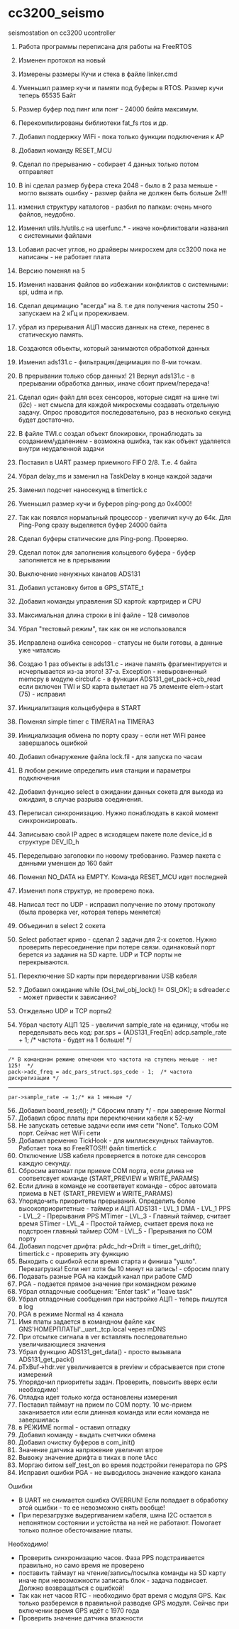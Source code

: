 # cc3200_seismo
seismostation on cc3200 ucontroller
1. Работа программы переписана для работы на FreeRTOS
2. Изменен протокол на новый
3. Измерены размеры Кучи и стека в файле linker.cmd
4. Уменьшил размер кучи и памяти под буферы в RTOS. Размер кучи теперь 65535 Байт
5. Размер буфер под пинг или понг - 24000 байта максимум.
6. Перекомпилированы библиотеки fat_fs rtos и др.
7. Добавил поддержку WiFi - пока только функции подключения к AP
8. Добавил команду RESET_MCU
9. Сделал по прерыванию - собирает 4 данных только потом отправляет
10. В ini сделал размер буфера стека 2048 - было в 2 раза меньше - могло вызвать ошибку - размер файла не должен быть больше 2к!!!
11. изменил структуру каталогов - разбил по папкам: очень много файлов, неудобно.  
12. Изменил utils.h/utils.c на userfunc.* - иначе конфликтовали названия с системными файлами   
13. Lобавил расчет углов, но драйверы микросхем для сс3200 пока не написаны - не работает плата
14. Версию поменял на 5
15. Изменил названия файлов во избежании конфликтов с системными: spi, udma и пр.
16. Сделал децимацию "всегда" на 8. т.е для получения частоты 250 - запускаем на 2 кГц и прореживаем.
17. убрал из прерывания АЦП массив данных на стеке, перенес в статическую память.
18. Создаются объекты, который занимаются обработкой данных
19. Изменил ads131.c - фильтрация/децимация по 8-ми точкам.
20. В прерывании только сбор данных! 
21  Вернул ads131.c - в прерывании обработка данных, иначе сбоит прием/передача!
22. Сделал один файл для всех сенсоров, которые сидят на шине twi (i2c) - нет смысла для каждой микросхемы
    создавать отдельную задачу. Опрос проводится последовательно, раз в несколько секунд будет достаточно.
23. В файле TWI.c создал объект блокировки, пронаблюдать за созданием/удалением - возможна ошибка, 
    так как объект удаляется внутри неудаленной задачи
24. Поставил в UART размер приемного FIFO 2/8. Т.е. 4 байта
25. Убрал delay_ms и заменил на TaskDelay в конце каждой задачи
26. Заменил подсчет наносекунд в timertick.c
27. Уменьшил размер кучи и буферов ping-pong до 0x4000!
28. Так как появлся нормальный процессор - увеличил кучу до 64к. Для Ping-Pong сразу выделяется буфер 24000 байта
29. Сделал буферы статические для Ping-pong. Проверяю.
30. Сделал поток для заполнения кольцевого буфера - буфер заполняется не в прерывании
31. Выключение ненужных каналов ADS131
32. Добавил установку битов в GPS_STATE_t
33. Добавил команды управления SD картой: картридер и CPU
34. Максимальная длина строки в ini файле - 128 символов
35. Убрал "тестовый режим", так как он не использовался
36. Исправлена ошибка сенсоров - статусы не были готовы, а данные уже читалсиь
37. Cоздаю 1 раз объекты в ads131.c - иначе память фрагментируется и исчерпывается из-за этого!
37-a. Exception - невыровненный memcpy в модуле circbuf.c - в функции ADS131_get_pack->cb_read если включен TWI и SD карта
   вылетает на 75 элементе elem->start (75) - исправил 

38. Инициалитзация кольцебуфера в START
39. Поменял simple timer с TIMERA1 на TIMERA3
40. Инициализация обмена по порту сразу - если нет WiFi ранее завершалось ошибкой
41. Добавил обнаружение файла lock.fil  - для запуска по часам
42. В любом режиме определить имя станции и параметры подключения
43. Добавил функцию select в ожидании данных сокета для выхода из ожидаия, в случае разрыва соединения.
44. Переписал синхронизацию. Нужно понаблюдать в какой момент синхронизировать.
45. Записываю свой IP адрес в исходящем пакете поле device_id в структуре DEV_ID_h
46. Переделываю заголовки по новому требованию. Размер пакета с данными уменшен до 160 байт
47. Поменял NO_DATA на EMPTY. Команда RESET_MCU идет последней
48. Изменил поля структур, не проверено пока.
49. Написал тест по UDP - исправил получение по этому протоколу (была проверка ver, которая теперь меняется)
50. Объединил в select 2 сокета
51. Select работает криво - сделал 2 задачи для 2-х сокетов. Нужно проверить пересоединение при потере связи.
    одинаковый порт берется из задания на SD карте. UDP и TCP порты не перекрываются.
52. Переключение SD карты при передергивании USB кабеля
53. ? Добавил ожидание     while (Osi_twi_obj_lock() != OSI_OK); в sdreader.c - может привести к зависанию?
54. Отждельно UDP и TCP порты2
55. Убрал частоту АЦП 125 - увеличил sample_rate на единицу, чтобы не переделывать весь код:
	par.sps = (ADS131_FreqEn) adcp.sample_rate + 1;	/* частота - будет на 1 больше! */
***
	/* В командном режиме отмечаем что частота на ступень меньше - нет 125!  */
	pack->adc_freq = adc_pars_struct.sps_code - 1;	/* частота дискретизации */
***
	par->sample_rate -= 1;/* на 1 меньше */

56. Добавил     board_reset();    /* Сбросим плату */ - при заверение Normal
57. Добавил сброс платы при переключении кабеля к 52-му
58. Не запускать сетевые задачи если имя сети "None". Только COM порт. Сейчас нет WiFi сети 
59. Добавил временно TickHook - для миллисекундных таймаутов. Работает тока во FreeRTOS!!! файл timertick.c
60. Отключение USB кабеля проверяется в потоке для сенсоров каждую секунду.
61. Сбросим автомат при приеме COM порта, если длина не соответсвует команде  (START_PREVIEW и WRITE_PARAMS)
62. Если длина в команде не соответвует команде - сброс автомата приема в NET (START_PREVIEW и WRITE_PARAMS)
63. Упорядочить приоритеты прерываний. Определить более высокоприоритетные - таймер и АЦП
	ADS131 - LVL_1
	DMA    - LVL_1
	PPS    - LVL_2 - Прерывания PPS
	MTimer - LVL_3 - Главный таймер, считает время
	STimer - LVL_4 - Простой таймер, считает время пока не подстроен главный таймер
	COM    - LVL_5 - Прерывания по COM порту
64. Добавил подсчет дрифта: pAdc_hdr->Drift = timer_get_drift(); timertick.c - проверить эту функцию
65. Выходить с ошибкой если время старта и финиша "ушло". Перезагрузка!
    Если нет хотя бы 10 минут на запись! - сбросим плату 
66. Подавать разные PGA на каждый канал при работе CMD
67. PGA - подается прямое значение при командном режиме
68. Убрал отладочные сообщения: "Enter task" и "leave task"
69. Убрал отладочные сообщения при настройке АЦП - теперь пишутся в log
70. PGA в режиме Normal на 4 канала
71. Имя платы задается в командном файле как GNS'НОМЕРПЛАТЫ'._uart._tcp.local через mDNS
72. При отсылке сигнала в ver вставлять последовательно увеличивающиеся значения
73. Убрал функцию ADS131_get_data() - просто вызывала ADS131_get_pack()
74. pTxBuf->hdr.ver увеличивается в preview и сбрасывается при стопе измерений
75. Упорядочил приоритеты задач. Проверить, повысить вверх если необходимо!
76. Отладка идет только когда остановлены измерения
77. Поставил таймаут на прием по COM порту. 10 мс-прием заканивается или если длинная 
    команда или если команда не завершилась
78. в РЕЖИМЕ normal - оставил отладку
79. Добавил команду - выдать счетчики обмена 
80. Добавил очистку буферов в com_init()
81. Значение датчика напряжение увеличил втрое
82. Вывожу значение дрифта в тиках в поле tAcc
83. Моргаю битом self_test_on во время подстройки генератора по GPS
84. Исправил ошибки PGA - не выводилось значение каждого канала


Ошибки

- В UART не снимается ошибка OVERRUN! Если попадает в обработку этой ошибки - то ее 
  невозможно снять вообще!
- При перезагрузке выдергиванием кабеля, шина I2C остается в непонятном состоянии и устойства
  на ней не работают. Помогает только полное обесточивание платы.

Необходимо!

- Проверить синхронизацию часов. Фаза PPS подстраивается правильно, но само время не проверено
- поставить таймаут на чтение/запись/посылка команды на SD карту
   иначе при невозможности записать блок - задача подвисает. Должно возвращаться с ошибкой!
- Так как нет часов RTC - необходимо брат время с модуля GPS. Как только разберемся в правильной разводке GPS модуля.
   Сейчас при включении время GPS идёт с 1970 года
- Проверить значение датчика влажности
